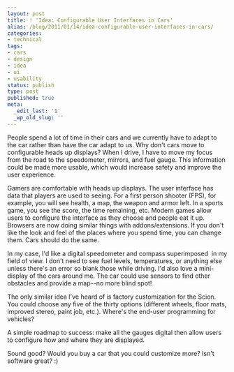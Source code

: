 ```yaml
---
layout: post
title: ! 'Idea: Configurable User Interfaces in Cars'
alias: /blog/2011/01/14/idea-configurable-user-interfaces-in-cars/
categories:
- technical
tags:
- cars
- design
- idea
- ui
- usability
status: publish
type: post
published: true
meta:
  _edit_last: '1'
  _wp_old_slug: ''
---
```

People spend a lot of time in their cars and we currently have to adapt to the car rather than have the car adapt to us. Why don't cars move to configurable heads up displays? When I drive, I have to move my focus from the road to the speedometer, mirrors, and fuel gauge. This information could be made more usable, which would increase safety and improve the user experience.

Gamers are comfortable with heads up displays. The user interface has data that players are used to seeing. For a first person shooter (FPS), for example, you will see health, a map, the weapon and armor left. In a sports game, you see the score, the time remaining, etc. Modern games allow users to configure the interface as they choose and people eat it up. Browsers are now doing similar things with addons/extensions. If you don't like the look and feel of the places where you spend time, you can change them. Cars should do the same.

In my case, I'd like a digital speedometer and compass superimposed  in my field of view. I don't need to see fuel levels, temperatures, or anything else unless there's an error so blank those while driving. I'd also love a mini-display of the cars around me. The car could use sensors to find other obstacles and provide a map--no more blind spot!

The only similar idea I've heard of is factory customization for the Scion. You could choose any five of the thirty options (different wheels, floor mats, improved stereo, paint job, etc.). Where's the end-user programming for vehicles?

A simple roadmap to success: make all the gauges digital then allow users to configure how and where they are displayed.

Sound good? Would you buy a car that you could customize more? Isn't software great? :)
